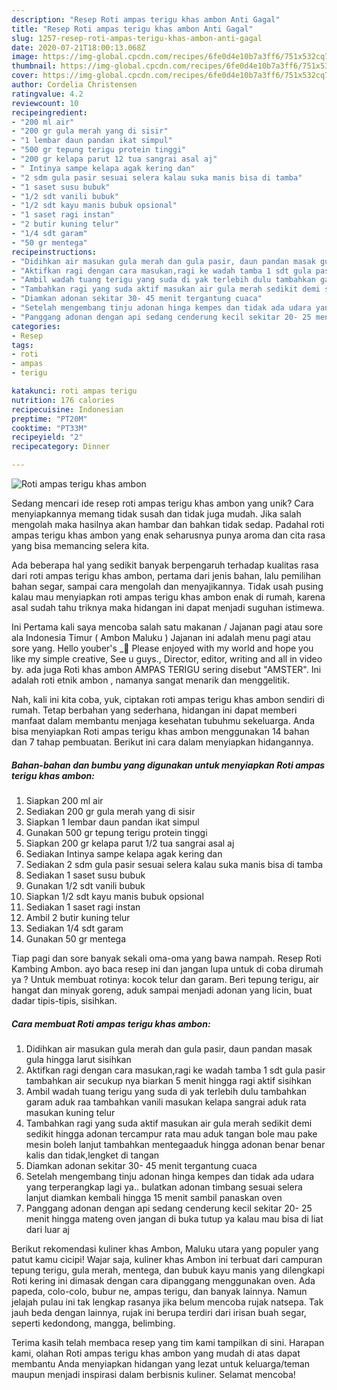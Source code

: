 ```yaml
---
description: "Resep Roti ampas terigu khas ambon Anti Gagal"
title: "Resep Roti ampas terigu khas ambon Anti Gagal"
slug: 1257-resep-roti-ampas-terigu-khas-ambon-anti-gagal
date: 2020-07-21T18:00:13.068Z
image: https://img-global.cpcdn.com/recipes/6fe0d4e10b7a3ff6/751x532cq70/roti-ampas-terigu-khas-ambon-foto-resep-utama.jpg
thumbnail: https://img-global.cpcdn.com/recipes/6fe0d4e10b7a3ff6/751x532cq70/roti-ampas-terigu-khas-ambon-foto-resep-utama.jpg
cover: https://img-global.cpcdn.com/recipes/6fe0d4e10b7a3ff6/751x532cq70/roti-ampas-terigu-khas-ambon-foto-resep-utama.jpg
author: Cordelia Christensen
ratingvalue: 4.2
reviewcount: 10
recipeingredient:
- "200 ml air"
- "200 gr gula merah yang di sisir"
- "1 lembar daun pandan ikat simpul"
- "500 gr tepung terigu protein tinggi"
- "200 gr kelapa parut 12 tua sangrai asal aj"
- " Intinya sampe kelapa agak kering dan"
- "2 sdm gula pasir sesuai selera kalau suka manis bisa di tamba"
- "1 saset susu bubuk"
- "1/2 sdt vanili bubuk"
- "1/2 sdt kayu manis bubuk opsional"
- "1 saset ragi instan"
- "2 butir kuning telur"
- "1/4 sdt garam"
- "50 gr mentega"
recipeinstructions:
- "Didihkan air masukan gula merah dan gula pasir, daun pandan masak gula hingga larut sisihkan"
- "Aktifkan ragi dengan cara masukan,ragi ke wadah tamba 1 sdt gula pasir tambahkan air secukup nya biarkan 5 menit hingga ragi aktif sisihkan"
- "Ambil wadah tuang terigu yang suda di yak terlebih dulu tambahkan garam aduk raa tambahkan vanili masukan kelapa sangrai aduk rata masukan kuning telur"
- "Tambahkan ragi yang suda aktif masukan air gula merah sedikit demi sedikit hingga adonan tercampur rata mau aduk tangan bole mau pake mesin boleh lanjut tambahkan mentegaaduk hingga adonan benar benar kalis dan tidak,lengket di tangan"
- "Diamkan adonan sekitar 30- 45 menit tergantung cuaca"
- "Setelah mengembang tinju adonan hinga kempes dan tidak ada udara yang terperangkap lagi ya.. bulatkan adonan timbang sesuai selera lanjut diamkan kembali hingga 15 menit sambil panaskan oven"
- "Panggang adonan dengan api sedang cenderung kecil sekitar 20- 25 menit hingga mateng oven jangan di buka tutup ya kalau mau bisa di liat dari luar aj"
categories:
- Resep
tags:
- roti
- ampas
- terigu

katakunci: roti ampas terigu 
nutrition: 176 calories
recipecuisine: Indonesian
preptime: "PT20M"
cooktime: "PT33M"
recipeyield: "2"
recipecategory: Dinner

---
```



![Roti ampas terigu khas ambon](https://img-global.cpcdn.com/recipes/6fe0d4e10b7a3ff6/751x532cq70/roti-ampas-terigu-khas-ambon-foto-resep-utama.jpg)

Sedang mencari ide resep roti ampas terigu khas ambon yang unik? Cara menyiapkannya memang tidak susah dan tidak juga mudah. Jika salah mengolah maka hasilnya akan hambar dan bahkan tidak sedap. Padahal roti ampas terigu khas ambon yang enak seharusnya punya aroma dan cita rasa yang bisa memancing selera kita.

Ada beberapa hal yang sedikit banyak berpengaruh terhadap kualitas rasa dari roti ampas terigu khas ambon, pertama dari jenis bahan, lalu pemilihan bahan segar, sampai cara mengolah dan menyajikannya. Tidak usah pusing kalau mau menyiapkan roti ampas terigu khas ambon enak di rumah, karena asal sudah tahu triknya maka hidangan ini dapat menjadi suguhan istimewa.

Ini Pertama kali saya mencoba salah satu makanan / Jajanan pagi atau sore ala Indonesia Timur ( Ambon Maluku ) Jajanan ini adalah menu pagi atau sore yang. Hello youber&#39;s _👋 Please enjoyed with my world and hope you like my simple creative, See u guys., Director, editor, writing and all in video by. ada juga Roti khas ambon AMPAS TERIGU sering disebut &#34;AMSTER&#34;. Ini adalah roti etnik ambon , namanya sangat menarik dan menggelitik.


Nah, kali ini kita coba, yuk, ciptakan roti ampas terigu khas ambon sendiri di rumah. Tetap berbahan yang sederhana, hidangan ini dapat memberi manfaat dalam membantu menjaga kesehatan tubuhmu sekeluarga. Anda bisa menyiapkan Roti ampas terigu khas ambon menggunakan 14 bahan dan 7 tahap pembuatan. Berikut ini cara dalam menyiapkan hidangannya.

<!--inarticleads1-->

##### Bahan-bahan dan bumbu yang digunakan untuk menyiapkan Roti ampas terigu khas ambon:

1. Siapkan 200 ml air
1. Sediakan 200 gr gula merah yang di sisir
1. Siapkan 1 lembar daun pandan ikat simpul
1. Gunakan 500 gr tepung terigu protein tinggi
1. Siapkan 200 gr kelapa parut 1/2 tua sangrai asal aj
1. Sediakan  Intinya sampe kelapa agak kering dan
1. Sediakan 2 sdm gula pasir sesuai selera kalau suka manis bisa di tamba
1. Sediakan 1 saset susu bubuk
1. Gunakan 1/2 sdt vanili bubuk
1. Siapkan 1/2 sdt kayu manis bubuk opsional
1. Sediakan 1 saset ragi instan
1. Ambil 2 butir kuning telur
1. Sediakan 1/4 sdt garam
1. Gunakan 50 gr mentega


Tiap pagi dan sore banyak sekali oma-oma yang bawa nampah. Resep Roti Kambing Ambon. ayo baca resep ini dan jangan lupa untuk di coba dirumah ya ? Untuk membuat rotinya: kocok telur dan garam. Beri tepung terigu, air hangat dan minyak goreng, aduk sampai menjadi adonan yang licin, buat dadar tipis-tipis, sisihkan. 

<!--inarticleads2-->

##### Cara membuat Roti ampas terigu khas ambon:

1. Didihkan air masukan gula merah dan gula pasir, daun pandan masak gula hingga larut sisihkan
1. Aktifkan ragi dengan cara masukan,ragi ke wadah tamba 1 sdt gula pasir tambahkan air secukup nya biarkan 5 menit hingga ragi aktif sisihkan
1. Ambil wadah tuang terigu yang suda di yak terlebih dulu tambahkan garam aduk raa tambahkan vanili masukan kelapa sangrai aduk rata masukan kuning telur
1. Tambahkan ragi yang suda aktif masukan air gula merah sedikit demi sedikit hingga adonan tercampur rata mau aduk tangan bole mau pake mesin boleh lanjut tambahkan mentegaaduk hingga adonan benar benar kalis dan tidak,lengket di tangan
1. Diamkan adonan sekitar 30- 45 menit tergantung cuaca
1. Setelah mengembang tinju adonan hinga kempes dan tidak ada udara yang terperangkap lagi ya.. bulatkan adonan timbang sesuai selera lanjut diamkan kembali hingga 15 menit sambil panaskan oven
1. Panggang adonan dengan api sedang cenderung kecil sekitar 20- 25 menit hingga mateng oven jangan di buka tutup ya kalau mau bisa di liat dari luar aj


Berikut rekomendasi kuliner khas Ambon, Maluku utara yang populer yang patut kamu cicipi! Wajar saja, kuliner khas Ambon ini terbuat dari campuran tepung terigu, gula merah, mentega, dan bubuk kayu manis yang dilengkapi Roti kering ini dimasak dengan cara dipanggang menggunakan oven. Ada papeda, colo-colo, bubur ne, ampas terigu, dan banyak lainnya. Namun jelajah pulau ini tak lengkap rasanya jika belum mencoba rujak natsepa. Tak jauh beda dengan lainnya, rujak ini berupa terdiri dari irisan buah segar, seperti kedondong, mangga, belimbing. 

Terima kasih telah membaca resep yang tim kami tampilkan di sini. Harapan kami, olahan Roti ampas terigu khas ambon yang mudah di atas dapat membantu Anda menyiapkan hidangan yang lezat untuk keluarga/teman maupun menjadi inspirasi dalam berbisnis kuliner. Selamat mencoba!
